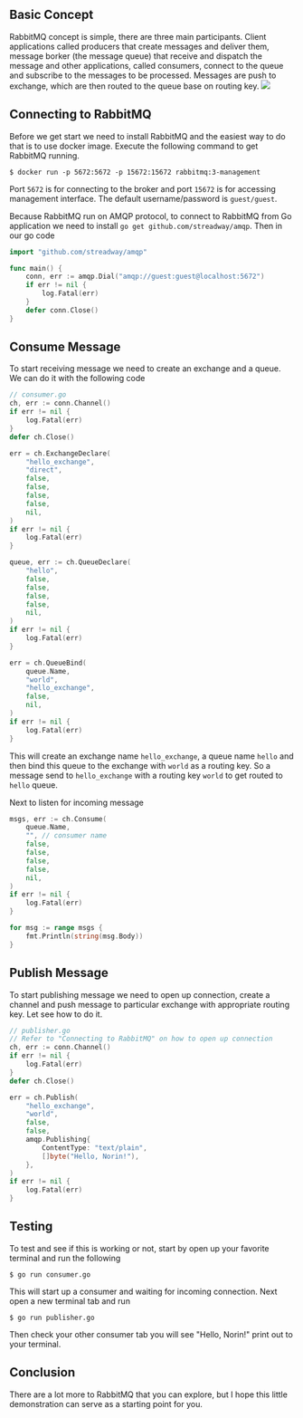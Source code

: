 ## Basic Concept
RabbitMQ concept is simple, there are three main participants. Client applications called producers that create messages and deliver them, message borker (the message queue) that receive and dispatch the message and other applications, called consumers, connect to the queue and subscribe to the messages to be processed. Messages are push to exchange, which are then routed to the queue base on routing key.
![](https://images.viblo.asia/fc8f94df-220f-46be-8769-e62a5c52dd45.png)

## Connecting to RabbitMQ
Before we get start we need to install RabbitMQ and the easiest way to do that is to use docker image. Execute the following command to get RabbitMQ running.

```SH
$ docker run -p 5672:5672 -p 15672:15672 rabbitmq:3-management
```

Port `5672` is for connecting to the broker and port `15672` is for accessing management interface. The default username/password is `guest/guest`.

Because RabbitMQ run on AMQP protocol, to connect to RabbitMQ from Go application we need to install `go get github.com/streadway/amqp`. Then in our go code

```Go
import "github.com/streadway/amqp"

func main() {
    conn, err := amqp.Dial("amqp://guest:guest@localhost:5672")
    if err != nil {
        log.Fatal(err)
    }
    defer conn.Close()
}
```

## Consume Message
To start receiving message we need to create an exchange and a queue. We can do it with the following code

```Go
// consumer.go
ch, err := conn.Channel()
if err != nil {
    log.Fatal(err)
}
defer ch.Close()

err = ch.ExchangeDeclare(
    "hello_exchange",
    "direct",
    false,
    false,
    false,
    false,
    nil,
)
if err != nil {
    log.Fatal(err)
}

queue, err := ch.QueueDeclare(
    "hello",
    false,
    false,
    false,
    false,
    nil,
)
if err != nil {
    log.Fatal(err)
}

err = ch.QueueBind(
    queue.Name,
    "world",
    "hello_exchange",
    false,
    nil,
)
if err != nil {
    log.Fatal(err)
}

```

This will create an exchange name `hello_exchange`, a queue name `hello` and then bind this queue to the exchange with `world` as a routing key. So a message send to `hello_exchange` with a routing key `world` to get routed to `hello` queue.

Next to listen for incoming message

```Go
msgs, err := ch.Consume(
    queue.Name,
    "", // consumer name
    false,
    false,
    false,
    false,
    nil,
)
if err != nil {
    log.Fatal(err)
}

for msg := range msgs {
    fmt.Println(string(msg.Body))
}
```

## Publish Message
To start publishing message we need to open up connection, create a channel and push message to particular exchange with appropriate routing key. Let see how to do it.

```Go
// publisher.go
// Refer to "Connecting to RabbitMQ" on how to open up connection
ch, err := conn.Channel()
if err != nil {
    log.Fatal(err)
}
defer ch.Close()

err = ch.Publish(
    "hello_exchange",
    "world",
    false,
    false,
    amqp.Publishing{
        ContentType: "text/plain",
        []byte("Hello, Norin!"),
    },
)
if err != nil {
    log.Fatal(err)
}
```

## Testing
To test and see if this is working or not, start by open up your favorite terminal and run the following

```SH
$ go run consumer.go
```

This will start up a consumer and waiting for incoming connection. Next open a new terminal tab and run

```SH
$ go run publisher.go
```

Then check your other consumer tab you will see "Hello, Norin!" print out to your terminal.

## Conclusion
There are a lot more to RabbitMQ that you can explore, but I hope this little demonstration can serve as a starting point for you.